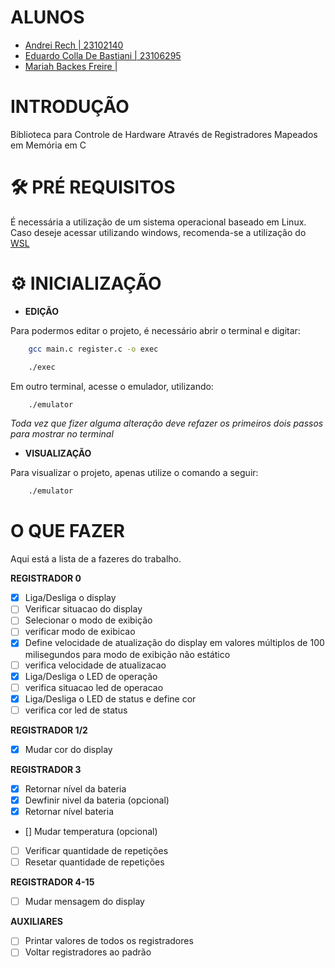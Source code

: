 # ALUNOS

- [Andrei Rech | 23102140](https://github.com/AndreiRech)  
- [Eduardo Colla De Bastiani | 23106295](https://github.com/eduardo-de-bastiani)
- [Mariah Backes Freire | ](https://github.com/mariahbf)

# INTRODUÇÃO

Biblioteca para Controle de Hardware Através de Registradores Mapeados em Memória em C

# 🛠 PRÉ REQUISITOS

É necessária a utilização de um sistema operacional baseado em Linux. Caso deseje acessar utilizando windows, recomenda-se a utilização do [WSL](https://learn.microsoft.com/pt-br/windows/wsl/install)

# ⚙ INICIALIZAÇÃO

- **EDIÇÃO**

Para podermos editar o projeto, é necessário abrir o terminal e digitar:

```bash
    gcc main.c register.c -o exec
```

```bash
    ./exec
```

Em outro terminal, acesse o emulador, utilizando:

```bash
    ./emulator
```

*Toda vez que fizer alguma alteração deve refazer os primeiros dois passos para mostrar no terminal*

- **VISUALIZAÇÃO**

Para visualizar o projeto, apenas utilize o comando a seguir:

```bash
    ./emulator
```

# O QUE FAZER

Aqui está a lista de a fazeres do trabalho.

**REGISTRADOR 0**

- [X] Liga/Desliga o display
- [ ] Verificar situacao do display
- [ ] Selecionar o modo de exibição
- [ ] verificar modo de exibicao
- [X] Define velocidade de atualização do display em valores múltiplos de 100 milisegundos para modo de exibição não estático
- [ ] verifica velocidade de atualizacao
- [X] Liga/Desliga o LED de operação
- [ ] verifica situacao led de operacao
- [X] Liga/Desliga o LED de status e define cor
- [ ] verifica cor led de status

**REGISTRADOR 1/2**

- [X] Mudar cor do display 

**REGISTRADOR 3**

- [X] Retornar nível da bateria
- [X] Dewfinir nivel da bateria (opcional)
- [X] Retornar nível bateria
- [] Mudar temperatura (opcional)
- [ ] Verificar quantidade de repetições
- [ ] Resetar quantidade de repetições

**REGISTRADOR 4-15**

- [ ] Mudar mensagem do display

**AUXILIARES**

- [ ] Printar valores de todos os registradores
- [ ] Voltar registradores ao padrão  
